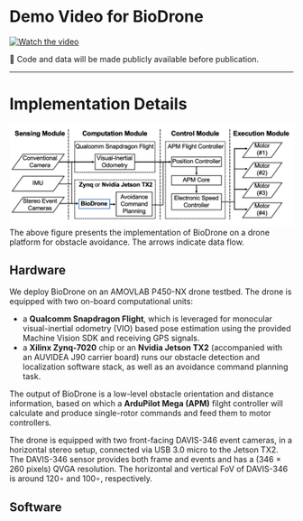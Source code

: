 # Demo Video for BioDrone

[![Watch the video](https://i.imgur.com/TIw235B.jpeg)](https://youtu.be/xxxx)

🚩 Code and data will be made publicly available before publication.

---

# Implementation Details
![](https://github.com/Event4BioDrone/BioDrone/blob/main/IMG/implementation.png)
The above figure presents the implementation of BioDrone on a drone platform for obstacle avoidance.
The arrows indicate data flow.

## Hardware

We deploy BioDrone on an AMOVLAB P450-NX drone testbed.
The drone is equipped with two on-board computational units:

* a **Qualcomm Snapdragon Flight**, which is leveraged for monocular visual-inertial odometry (VIO) based pose estimation using the provided Machine Vision SDK and receiving GPS signals.
* a **Xilinx Zynq-7020** chip or an **Nvidia Jetson TX2** (accompanied with an AUVIDEA J90 carrier board) runs our obstacle detection and localization software stack, as well as an avoidance command planning task.

The output of BioDrone is a low-level obstacle orientation and distance information, based on which a **ArduPilot Mega (APM)** filght controller will calculate and produce single-rotor commands and feed them to motor controllers.

The drone is equipped with two front-facing DAVIS-346 event cameras, in a horizontal stereo setup, connected via USB 3.0 micro to the Jetson TX2.
The DAVIS-346 sensor provides both frame and events and has a (346 $\times$ 260 pixels) QVGA resolution.
The horizontal and vertical FoV of DAVIS-346 is around 120$\circ$ and 100$\circ$, respectively.

## Software
